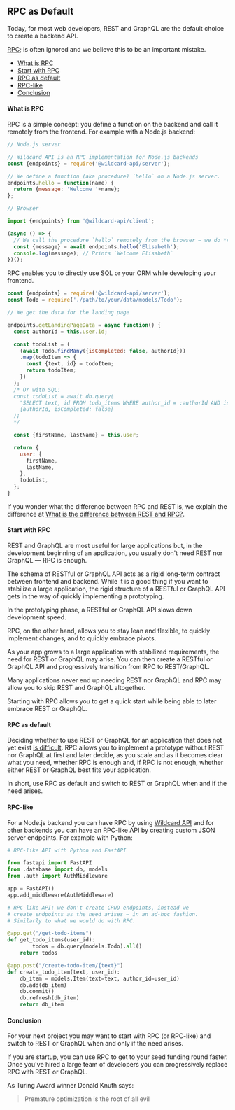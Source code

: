 ## RPC as Default

Today, for most web developers,
REST and GraphQL are the default choice
to create a backend API.

[RPC](/docs/what-is-rpc.md#what-is-rpc);
is often ignored and
we believe this to be an important mistake.

- [What is RPC](#what-is-rpc)
- [Start with RPC](#start-with-rpc)
- [RPC as default](#rpc-as-default-1)
- [RPC-like](#rpc-like)
- [Conclusion](#conclusion)

#### What is RPC

RPC is a simple concept: you define a function on the backend and call it remotely from the frontend.
For example with a Node.js backend:

~~~js
// Node.js server

// Wildcard API is an RPC implementation for Node.js backends
const {endpoints} = require('@wildcard-api/server');

// We define a function (aka procedure) `hello` on a Node.js server.
endpoints.hello = function(name) {
  return {message: 'Welcome '+name};
};
~~~

~~~js
// Browser

import {endpoints} from '@wildcard-api/client';

(async () => {
  // We call the procedure `hello` remotely from the browser — we do *r*emote *p*rocedure *c*all (RPC)
  const {message} = await endpoints.hello('Elisabeth');
  console.log(message); // Prints `Welcome Elisabeth`
})();
~~~

RPC enables you to directly use SQL or your ORM while developing your frontend.

~~~js
const {endpoints} = require('@wildcard-api/server');
const Todo = require('./path/to/your/data/models/Todo');

// We get the data for the landing page

endpoints.getLandingPageData = async function() {
  const authorId = this.user.id;

  const todoList = (
    (await Todo.findMany({isCompleted: false, authorId}))
    .map(todoItem => {
      const {text, id} = todoItem;
      return todoItem;
    })
  );
  /* Or with SQL:
  const todoList = await db.query(
    "SELECT text, id FROM todo_items WHERE author_id = :authorId AND is_completed = :isCompleted",
    {authorId, isCompleted: false}
  );
  */

  const {firstName, lastName} = this.user;

  return {
    user: {
      firstName,
      lastName,
    },
    todoList,
  };
}
~~~

If you wonder what the difference between RPC and REST is,
we explain the difference at
[What is the difference between REST and RPC?](/docs/blog/rest-rpc.md#readme).

#### Start with RPC

REST and GraphQL are most useful for large applications
but,
in the development beginning of an application, you usually don't need REST nor GraphQL &mdash; RPC is enough.

The schema of RESTful or GraphQL API
acts as a rigid long-term contract between frontend and backend.
While it is a good thing if you want to stabilize a large application,
the rigid structure of a RESTful or GraphQL API gets in the way of quickly implementing a prototyping.

In the prototyping phase,
a RESTful or GraphQL API slows down development speed.

RPC, on the other hand,
allows you to stay lean and flexible, to quickly implement changes, and to quickly embrace pivots.

As your app grows to a large application
with stabilized requirements,
the need for REST or GraphQL may arise.
You can then create a RESTful or GraphQL API and
progressively transition from RPC to REST/GraphQL.

Many applications never end up needing REST nor GraphQL and RPC may allow you
to skip REST and GraphQL altogether.

Starting with RPC allows you to get a quick start while being able to later embrace REST or GraphQL.

#### RPC as default

Deciding whether to use REST or GraphQL for an application that does not yet exist
[is difficult](/docs/blog/rest-or-graphql.md#rest-or-graphql-a-simple-answer).
RPC allows you to implement a prototype without REST nor GraphQL at first and later decide,
as you scale and as it becomes clear what you need,
whether RPC is enough and,
if RPC is not enough,
whether either REST or GraphQL best fits your application.

In short,
use RPC as default and
switch to REST or GraphQL when and if the need arises.

#### RPC-like

For a Node.js backend you can have RPC by using [Wildcard API](https://github.com/reframejs/wildcard-api#readme)
and for other backends you can have an RPC-like API by creating custom JSON server endpoints. For example with Python:

~~~python
# RPC-like API with Python and FastAPI

from fastapi import FastAPI
from .database import db, models
from .auth import AuthMiddleware

app = FastAPI()
app.add_middleware(AuthMiddleware)

# RPC-like API: we don't create CRUD endpoints, instead we
# create endpoints as the need arises — in an ad-hoc fashion.
# Similarly to what we would do with RPC.

@app.get("/get-todo-items")
def get_todo_items(user_id):
		todos = db.query(models.Todo).all()
    return todos

@app.post("/create-todo-item/{text}")
def create_todo_item(text, user_id):
    db_item = models.Item(text=text, author_id=user_id)
    db.add(db_item)
    db.commit()
    db.refresh(db_item)
    return db_item
~~~

#### Conclusion

For your next project you may want to start with RPC (or RPC-like)
and switch to REST or GraphQL when and only if the need arises.

If you are startup,
you can use RPC to get to your seed funding round faster.
Once you've hired a large team of developers
you can progressively replace RPC with REST or GraphQL.

As Turing Award winner Donald Knuth says:

> Premature optimization is the root of all evil
